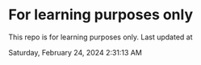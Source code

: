 # For learning purposes only
This repo is for learning purposes only.
Last updated at

Saturday, February 24, 2024 2:31:13 AM

